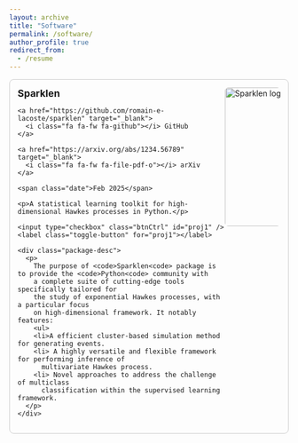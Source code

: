 ```yaml
---
layout: archive
title: "Software"
permalink: /software/
author_profile: true
redirect_from:
  - /resume
---
```


<style>
  .btnCtrl { display: none; }

  .toggle-button::before {
    content: "+";
    cursor: pointer;
    font-weight: bold;
    font-size: 1.2em;
    margin-right: 5px;
  }

  .btnCtrl:checked + .toggle-button::before {
    content: "-";
  }

  .package-desc {
    display: none;
    margin-top: 0.5em;
  }

  .btnCtrl:checked ~ .package-desc {
    display: block;
  }

  .project {
    border: 1px solid #ccc;
    border-radius: 8px;
    padding: 1em;
    margin-bottom: 1.5em;
    display: flex;
    justify-content: space-between;
    align-items: flex-start;
  }

  .project_item {
    flex: 1;
  }

  .title {
    font-size: 1.25em;
    font-weight: bold;
  }

  .logo img {
    max-width: 100px;
    border-radius: 6px;
  }

  .project_item a {
    margin-right: 10px;
    text-decoration: none;
    color: #0366d6;
  }

  .date {
    font-style: italic;
    color: #666;
    font-size: 0.9em;
    display: inline-block;
    margin-top: 0.5em;
  }

  .package-desc ul {
    padding-left: 1.2em;
  }

  .package-desc code {
    background-color: #f6f8fa;
    padding: 2px 4px;
    border-radius: 4px;
    font-size: 0.95em;
  }
</style>

<div class="project">
  <div class="project_item">
    <span class="title">Sparklen</span><br>

    <a href="https://github.com/romain-e-lacoste/sparklen" target="_blank">
      <i class="fa fa-fw fa-github"></i> GitHub
    </a>

    <a href="https://arxiv.org/abs/1234.56789" target="_blank">
      <i class="fa fa-fw fa-file-pdf-o"></i> arXiv
    </a>

    <span class="date">Feb 2025</span>

    <p>A statistical learning toolkit for high-dimensional Hawkes processes in Python.</p>

    <input type="checkbox" class="btnCtrl" id="proj1" />
    <label class="toggle-button" for="proj1"></label>

    <div class="package-desc">
      <p>
        The purpose of <code>Sparklen<code> package is to provide the <code>Python<code> community with 
        a complete suite of cutting-edge tools specifically tailored for 
        the study of exponential Hawkes processes, with a particular focus 
        on high-dimensional framework. It notably features:
        <ul>
        <li>A efficient cluster-based simulation method for generating events.
        <li> A highly versatile and flexible framework for performing inference of 
          multivariate Hawkes process.
        <li> Novel approaches to address the challenge of multiclass 
          classification within the supervised learning framework.
      </p>
    </div>
  </div>

  <div class="logo">
    <img src="https://raw.githubusercontent.com/romain-e-lacoste/sparklen/main/doc/logos/sparklen-logo-black.svg" alt="Sparklen logo" width=250/>
  </div>
</div>

